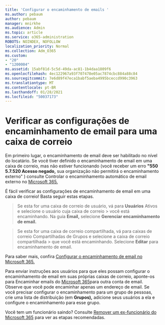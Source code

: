 ```yaml
---
title: 'Configurar o encaminhamento de emails '
ms.author: pebaum
author: pebaum
manager: mnirkhe
ms.audience: Admin
ms.topic: article
ms.service: o365-administration
ROBOTS: NOINDEX, NOFOLLOW
localization_priority: Normal
ms.collection: Adm_O365
ms.custom:
- "20"
- "1200004"
ms.assetid: 15abf81d-5c5d-49da-ac81-1b4daa1809f6
ms.openlocfilehash: 4ec122967a93f707478e05ac7874cbc884a88c84
ms.sourcegitcommit: 7e6d89f47eca1babf5aeba4995bceccd990c3963
ms.translationtype: MT
ms.contentlocale: pt-BR
ms.lasthandoff: 01/28/2021
ms.locfileid: "50037173"
---
```

# <a name="check-the-email-forwarding-settings-for-a-mailbox"></a>Verificar as configurações de encaminhamento de email para uma caixa de correio

Em primeiro lugar, o encaminhamento de email deve ser habilitado no nível do locatário. Se você tiver definido o encaminhamento de email em uma caixa de correio, mas não estiver funcionando (você receber um erro **"550 5.7.520 Acesso negado,** sua organização não permitirá o encaminhamento externo" ) consulte Controlar o encaminhamento automático de email externo no [Microsoft 365.](https://docs.microsoft.com/microsoft-365/security/office-365-security/external-email-forwarding?view=o365-worldwide)

É fácil verificar as configurações de encaminhamento de email em uma caixa de correio! Basta seguir estas etapas.
  
> Se esta for uma caixa de correio de usuário, vá para **Usuários** Ativos e selecione o usuário cuja caixa de correio \>  você está encaminhando. Na guia **Email,** selecione **Gerenciar encaminhamento de email.**

> Se esta for uma caixa  de correio compartilhada, vá para caixas de correio Compartilhadas de Grupos e selecione a caixa de correio compartilhada \>  que você está encaminhando. Selecione **Editar** para encaminhamento de email.

Para saber mais, confira [Configurar o encaminhamento de email no Microsoft 365.](https://docs.microsoft.com/microsoft-365/admin/email/configure-email-forwarding)
  
Para enviar instruções aos usuários para que eles possam configurar o encaminhamento de email em suas próprias caixas de correio, aponte-os para Encaminhar emails do [Microsoft 365](https://support.office.com/article/Forward-email-from-Office-365-to-another-email-account-1ed4ee1e-74f8-4f53-a174-86b748ff6a0e)para outra conta de email. Observe que você pode encaminhar apenas um endereço de email. Se você precisar configurar o encaminhamento para um grupo de pessoas, crie uma lista de distribuição (em **Grupos),** adicione seus usuários a ela e configure o encaminhamento para esse grupo.
  
Você tem um funcionário saindo? Consulte [Remover um ex-funcionário do Microsoft 365](https://docs.microsoft.com/microsoft-365/admin/add-users/remove-former-employee) para ver as etapas recomendadas.